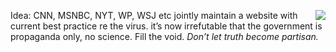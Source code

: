 <img src="http://scripting.com/images/2020/02/02/kaepernick.png" border="0" align="right">Idea: CNN, MSNBC, NYT, WP, WSJ etc jointly maintain a website with current best practice re the virus. it’s now irrefutable that the government is propaganda only, no science. Fill the void. <i>Don’t let truth become partisan.</i>
